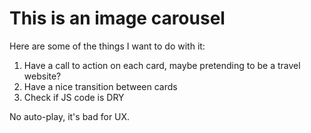 # This is an image carousel

Here are some of the things I want to do with it:

1. Have a call to action on each card, maybe pretending to be a travel website?
2. Have a nice transition between cards
3. Check if JS code is DRY


No auto-play, it's bad for UX.
